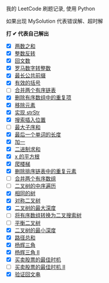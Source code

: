 我的 LeetCode 刷题记录, 使用 Python

如果出现 MySolution 代表错误解、超时解

**打 ✔ 代表自己解出**

- [x] [两数之和](./two_sum.py)
- [x] [整数反转](./reverse_integer.py)  
- [x] [回文数](./palindrome_number.py)  
- [x] [罗马数字转整数](./roman_to_integer.py)  
- [x] [最长公共前缀](./longest_common_prefix.py)  
- [x] [有效的括号](./valid_parentheses.py)  
- [ ] [合并两个有序链表](./merge_two_sorted_lists.py)
- [x] [删除有序数组中的重复项](./remove_duplicates_from_sorted_array.py)
- [x] [移除元素](./remove_element.py)
- [x] [实现 strStr](./implement_strstr.py)  
- [x] [搜索插入位置](./search_insert_position.py)  
- [ ] [最大子序和](./maximum_subarray.py)  
- [x] [最后一个单词的长度](./length_of_last_word.py)
- [x] [加一](./plus_one.py)
- [x] [二进制求和](./add_binary.py)
- [x] [x 的平方根](./sqrtx.py)  
- [x] [爬楼梯](./climbing_stairs.py)
- [x] [删除排序链表中的重复元素](./remove_duplicates_from-sorted_list.py)
- [ ] [合并两个有序数组](./merge_sorted_array.py)
- [ ] [二叉树的中序遍历](./binary_tree_inorder_traversal.py)
- [x] [相同的树](./same_tree.py)
- [x] [对称二叉树](./symmetric_tree.py)
- [x] [二叉树的最大深度](./maximum_depth_of_binary_tree.py)
- [ ] [将有序数组转换为二叉搜索树](./convert_sorted_array_to_binary_search_tree.py)
- [ ] [平衡二叉树](./balanced_binary_tree.py)
- [x] [二叉树的最小深度](./minimum_depth_of_binary_tree.py)
- [x] [路径总和](./path-sum.py)
- [x] [杨辉三角](./pascals-triangle.py)
- [x] [杨辉三角 II](./pascals-triangle-ii.py)
- [x] [买卖股票的最佳时机](./best-time-to-buy-and-sell-stock.py)
- [ ] [买卖股票的最佳时机 II](./best-time-to-buy-and-sell-stock-ii.py)
- [x] [验证回文串](./valid-palindrome.py)